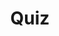 ---
title: "Quiz"
passing_percentage: 70
questions:
    - id: "q1"
      text: "Site Reliability Engineers must spend at least 50% of their time on operational activities."
      type: "single-answer"
      marks: 2
      options:
        - id: "a"
          text: "True"
        - id: "b"
          text: "False"
          is_correct: true
        
    - id: "q2"
      text: "What is the primary goal of Site Reliability Engineering (SRE)?"
      type: "single-answer"
      marks: 2
      options:
        - id: "a"
          text: "To reduce the cost of infrastructure"
        - id: "b"
          text: "To eliminate the need for IT operations teams"
        - id: "c"
          text: "To ensure maximum system reliability and uptime through engineering and operations practices"
          is_correct: true
        - id: "d"
          text: "To focus solely on new product features without regard to system stability"

    - id: "q3"
      text: "Which of the following is one of the seven principles of Site Reliability Engineering (SRE)?"
      type: "single-answer"
      marks: 2
      options:
        - id: "a"
          text: "Maximize change velocity"
        - id: "b"
          text: "Prioritize manual intervention over automation"
        - id: "c"
          text: "Service Level Objectives (SLOs) form the primary basis for decision-making"
          is_correct: true
        - id: "d"
          text: "Focus exclusively on software development practices"
    
    - id: "q4"
      text: "Which of the following will help balance release velocity with system reliability?"
      type: "multiple-answer"
      marks: 2
      options:
        - id: "a"
          text: "SLOs"
          is_correct: true
        - id: "b"
          text: "Error budgets"
          is_correct: true
        - id: "c"
          text: "SLAs"
    
    - id: "q5"
      text: "Which of the following trends is expected to significantly influence the future of Site Reliability Engineering (SRE)?"
      type: "single-answer"
      marks: 2
      options:
        - id: "a"
          text: "Decreased reliance on automation and AI for operations"
        - id: "b"
          text: "Moving away from observability to focus solely on traditional monitoring"
        - id: "c"
          text: "Integration of AI and machine learning to automate routine tasks and optimize system performance"
          is_correct: true
        - id: "d"
          text: "Reducing the emphasis on security within the SRE domain"

layout: "test"
type: "test"
---